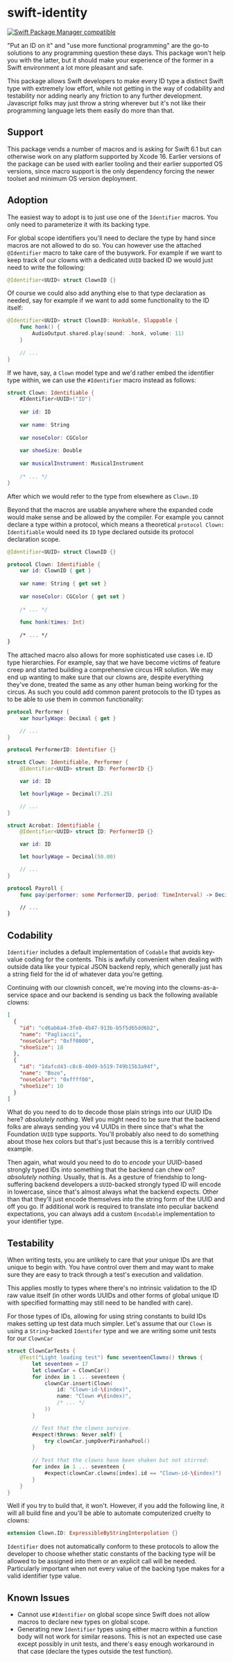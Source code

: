 # swift-identity
[![Swift Package Manager compatible](https://img.shields.io/badge/SPM-compatible-4BC51D.svg?style=flat)](https://github.com/apple/swift-package-manager)

"Put an ID on it" and "use more functional programming" are the go-to solutions to any programming question these days.
This package won't help you with the latter, but it should make your experience of the former in a Swift environment a
lot more pleasant and safe.

This package allows Swift developers to make every ID type a distinct Swift type with extremely low effort, while not
getting in the way of codability and testability nor adding nearly any friction to any further development. Javascript
folks may just throw a string wherever but it's not like their programming language lets them easily do more than that.

## Support

This package vends a number of macros and is asking for Swift 6.1 but can otherwise work on any platform supported by
Xcode 16. Earlier versions of the package can be used with earlier tooling and their earlier supported OS versions,
since macro support is the only dependency forcing the newer toolset and minimum OS version deployment.

## Adoption

The easiest way to adopt is to just use one of the `Identifier` macros. You only need to parameterize it with its
backing type.

For global scope identifiers you'll need to declare the type by hand since macros are not allowed to do so. You can
however use the attached `@Identifier` macro to take care of the busywork. For example if we want to keep track of our
clowns with a dedicated `UUID` backed ID we would just need to write the following:

```swift
@Identifier<UUID> struct ClownID {}
```

Of course we could also add anything else to that type declaration as needed, say for example if we want to add some
functionality to the ID itself:

```swift
@Identifier<UUID> struct ClownID: Honkable, Slappable {
    func honk() {
        AudioOutput.shared.play(sound: .honk, volume: 11)
    }
    
    // ...
}
```

If we have, say, a `Clown` model type and we'd rather embed the identifier type within, we can use the `#Identifier`
macro instead as follows:

```swift
struct Clown: Identifiable {
    #Identifier<UUID>("ID")
    
    var id: ID
    
    var name: String
    
    var noseColor: CGColor
    
    var shoeSize: Double
    
    var musicalInstrument: MusicalInstrument
    
    /* ... */
} 
```

After which we would refer to the type from elsewhere as `Clown.ID`
 
Beyond that the macros are usable anywhere where the expanded code would make sense and be allowed by the compiler. For
example you cannot declare a type within a protocol, which means a theoretical `protocol Clown: Identifiable` would need
its `ID` type declared outside its protocol declaration scope.

```swift
@Identifier<UUID> struct ClownID {}

protocol Clown: Identifiable {
    var id: ClownID { get }
    
    var name: String { get set }
    
    var noseColor: CGColor { get set }
    
    /* ... */
    
    func honk(times: Int)
    
    /* ... */
}
```

The attached macro also allows for more sophisticated use cases i.e. ID type hierarchies. For example, say that we have
become victims of feature creep and started building a comprehensive circus HR solution. We may end up wanting to make
sure that our clowns are, despite everything they've done, treated the same as any other human being working for the
circus. As such you could add common parent protocols to the ID types as to be able to use
them in common functionality:

```swift
protocol Performer {
    var hourlyWage: Decimal { get }

    // ...
}

protocol PerformerID: Identifier {}

struct Clown: Identifiable, Performer {
    @Identifier<UUID> struct ID: PerformerID {}

    var id: ID

    let hourlyWage = Decimal(7.25)

    // ...
}

struct Acrobat: Identifiable {
    @Identifier<UUID> struct ID: PerformerID {}

    var id: ID

    let hourlyWage = Decimal(50.00)

    // ...
}

protocol Payroll {
    func pay(performer: some PerformerID, period: TimeInterval) -> Decimal

    // ...
}
```

## Codability

`Identifier` includes a default implementation of `Codable` that avoids key-value coding for the contents. This is
awfully convenient when dealing with outside data like your typical JSON backend reply, which generally just has a
string field for the id of whatever data you're getting.

Continuing with our clownish conceit, we're moving into the clowns-as-a-service space and our backend is sending us back
the following available clowns:

```json
[
  {
    "id": "cd6ab6a4-3fe8-4b47-913b-b5f5d65dd6b2",
    "name": "Pagliacci",
    "noseColor": "0xff0000",
    "shoeSize": 18
  },
  {
    "id": "1dafcd43-c8c8-40d9-b519-749b15b3a94f",
    "name": "Bozo",
    "noseColor": "0xffff00",
    "shoeSize": 10
  }
]
```

What do you need to do to decode those plain strings into our UUID IDs here? _absolutely nothing_. Well you might need
to be sure that the backend folks are always sending you v4 UUIDs in there since that's what the Foundation `UUID` type
supports. You'll probably also need to do something about those hex colors but that's just because this is a terribly
contrived example.

Then again, what would you need to do to _encode_ your UUID-based strongly typed IDs into something that the backend can
chew on? _absolutely nothing_. Usually, that is. As a gesture of friendship to long-suffering backend developers a
`UUID`-backed strongly typed ID will encode in lowercase, since that's almost always what the backend expects. Other
than that they'll just encode themselves into the string form of the UUID and off you go. If additional work is required
to translate into peculiar backend expectations, you can always add a custom `Encodable` implementation to your
identifier type.

## Testability

When writing tests, you are unlikely to care that your unique IDs are that unique to begin with. You have control over
them and may want to make sure they are easy to track through a test's execution and validation.

This applies mostly to types where there's no intrinsic validation to the ID raw value itself (in other words UUIDs
and other forms of global unique ID with specified formatting may still need to be handled with care).

For those types of IDs, allowing for using string constants to build IDs makes setting up test data much simpler. Let's
assume that our `Clown` is using a `String`-backed `Identifer` type and we are writing some unit tests for our
`ClownCar`

```swift
struct ClownCarTests {
    @Test("Light loading test") func seventeenClowns() throws {
        let seventeen = 17
        let clownCar = ClownCar()
        for index in 1 ... seventeen {
            clownCar.insert(Clown(
                id: "Clown-id-\(index)",
                name: "Clown #\(index)",
                /* ... */
            ))
        }

        // Test that the clowns survive.
        #expect(throws: Never.self) {
            try clownCar.jumpOverPiranhaPool()
        }
        
        // Test that the clowns have been shaken but not stirred:
        for index in 1 ... seventeen {
            #expect(clownCar.clowns[index].id == "Clown-id-\(index)")
        }
    }
}
```

Well if you try to build that, it won't. However, if you add the following line, it will all build fine and you'll be
able to automate computerized cruelty to clowns:

```swift
extension Clown.ID: ExpressibleByStringInterpolation {}
```

`Identifier` does not automatically conform to these protocols to allow the developer to choose whether static constants
of the backing type will be allowed to be assigned into them or an explicit call will be needed. Particularly important
when not every value of the backing type makes for a valid identifier type value.

## Known Issues

* Cannot use `#Identifier` on global scope since Swift does not allow macros to declare new types on global scope.
* Generating new `Identifier` types using either macro within a function body will not work for similar reasons. This is
not an expected use case except possibly in unit tests, and there's easy enough workaround in that case (declare the
types outside the test function).
